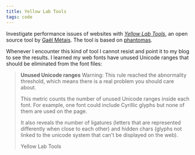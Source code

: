 ```yaml
---
title: Yellow Lab Tools
tags: code
---
```

Investigate performance issues of websites with [<cite>Yellow Lab Tools</cite>](https://yellowlab.tools), an open source tool by [Gaël Métais](https://letstalkaboutwebperf.com/en/). The tool is based on [phantomas](https://github.com/macbre/phantomas).

Whenever I encounter this kind of tool I cannot resist and point it to my blog to see the results. I learned my web fonts have unused Unicode ranges that should be eliminated from the font files:

> <strong>Unused Unicode ranges</strong>
> Warning: This rule reached the abnormality threshold, which means there is a real problem you should care about.
>
> This metric counts the number of unused Unicode ranges inside each font. For example, one font could include Cyrillic glyphs but none of them are used on the page.
>
> It also reveals the number of ligatures (letters that are represented differently when close to each other) and hidden chars (glyphs not linked to the unicode system that can't be displayed on the web).
> <footer>Yellow Lab Tools</footer>
